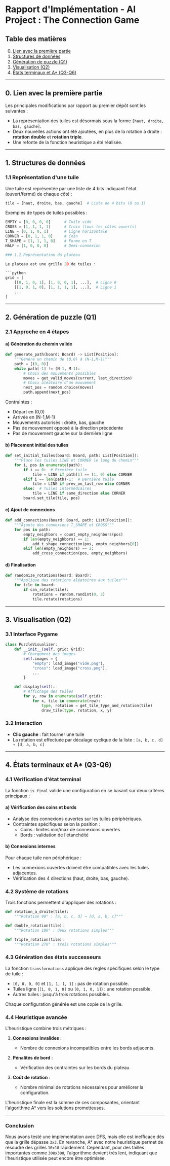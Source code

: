 # Rapport d'Implémentation - AI Project : The Connection Game

## Table des matières

0. [Lien avec la première partie](#0-lien-avec-la-première-partie)
1. [Structures de données](#1-structures-de-données)
2. [Génération de puzzle (Q1)](#2-génération-de-puzzle-q1)
3. [Visualisation (Q2)](#3-visualisation-q2)
4. [États terminaux et A\* (Q3-Q6)](#4-états-terminaux-et-a-q3-q6)

---

## 0. Lien avec la première partie

Les principales modifications par rapport au premier dépôt sont les suivantes :

- La représentation des tuiles est désormais sous la forme `[haut, droite, bas, gauche]`.
- Deux nouvelles actions ont été ajoutées, en plus de la rotation à droite : **rotation double** et **rotation triple**.
- Une refonte de la fonction heuristique a été réalisée.

---

## 1. Structures de données

### 1.1 Représentation d'une tuile

Une tuile est représentée par une liste de 4 bits indiquant l'état (ouvert/fermé) de chaque côté :

```python
tile = [haut, droite, bas, gauche]  # Liste de 4 bits (0 ou 1)
```

Exemples de types de tuiles possibles :

````python
EMPTY = [0, 0, 0, 0]      # Tuile vide
CROSS = [1, 1, 1, 1]      # Croix (tous les côtés ouverts)
LINE = [0, 1, 0, 1]       # Ligne horizontale
CORNER = [0, 1, 1, 0]     # Coin
T_SHAPE = [1, 1, 1, 0]    # Forme en T
HALF = [1, 0, 0, 0]       # Demi-connexion

### 1.2 Représentation du plateau

Le plateau est une grille 2D de tuiles :

```python
grid = [
    [[0, 1, 0, 1], [1, 0, 0, 1], ...],  # Ligne 0
    [[1, 0, 1, 0], [1, 1, 1, 1], ...],  # Ligne 1
    ...
]
````

---

## 2. Génération de puzzle (Q1)

### 2.1 Approche en 4 étapes

#### a) Génération du chemin valide

```python
def generate_path(board: Board) -> List[Position]:
    """Génère un chemin de (0,0) à (N-1,M-1)"""
    path = [(0, 0)]
    while path[-1] != (N-1, M-1):
        # Choix des mouvements possibles
        moves = get_valid_moves(current, last_direction)
        # Choix aléatoire d'un mouvement
        next_pos = random.choice(moves)
        path.append(next_pos)
```

Contraintes :

- Départ en (0,0)
- Arrivée en (N-1,M-1)
- Mouvements autorisés : droite, bas, gauche
- Pas de mouvement opposé à la direction précédente
- Pas de mouvement gauche sur la dernière ligne

#### b) Placement initial des tuiles

```python
def set_initial_tuiles(board: Board, path: List[Position]):
    """Place les tuiles LINE et CORNER le long du chemin"""
    for i, pos in enumerate(path):
        if i == 0:  # Première tuile
            tile = LINE if path[1] == (1, 0) else CORNER
        elif i == len(path)-1:  # Dernière tuile
            tile = LINE if prev_on_last_row else CORNER
        else:  # Tuiles intermédiaires
            tile = LINE if same_direction else CORNER
        board.set_tile(tile, pos)
```

#### c) Ajout de connexions

```python
def add_connections(board: Board, path: List[Position]):
    """Ajoute des connexions T_SHAPE et CROSS"""
    for pos in path:
        empty_neighbors = count_empty_neighbors(pos)
        if len(empty_neighbors) == 1:
            add_t_shape_connection(pos, empty_neighbors[0])
        elif len(empty_neighbors) == 2:
            add_cross_connection(pos, empty_neighbors)
```

#### d) Finalisation

```python
def randomize_rotations(board: Board):
    """Applique des rotations aléatoires aux tuiles"""
    for tile in board:
        if can_rotate(tile):
            rotations = random.randint(0, 3)
            tile.rotate(rotations)
```

---

## 3. Visualisation (Q2)

### 3.1 Interface Pygame

```python
class PuzzleVisualizer:
    def __init__(self, grid: Grid):
        # Chargement des images
        self.images = {
            "empty": load_image("vide.png"),
            "cross": load_image("cross.png"),
            ...
        }

    def display(self):
        # Affichage des tuiles
        for y, row in enumerate(self.grid):
            for x, tile in enumerate(row):
                type, rotation = get_tile_type_and_rotation(tile)
                draw_tile(type, rotation, x, y)
```

### 3.2 Interaction

- **Clic gauche** : fait tourner une tuile
- La rotation est effectuée par décalage cyclique de la liste : `[a, b, c, d] → [d, a, b, c]`

---

## 4. États terminaux et A\* (Q3-Q6)

### 4.1 Vérification d'état terminal

La fonction `is_final` valide une configuration en se basant sur deux critères principaux :

#### a) Vérification des coins et bords

- Analyse des connexions ouvertes sur les tuiles périphériques.
- Contraintes spécifiques selon la position :
  - Coins : limites min/max de connexions ouvertes
  - Bords : validation de l'étanchéité

#### b) Connexions internes

Pour chaque tuile non périphérique :

- Les connexions ouvertes doivent être compatibles avec les tuiles adjacentes.
- Vérification des 4 directions (haut, droite, bas, gauche).

### 4.2 Système de rotations

Trois fonctions permettent d'appliquer des rotations :

```python
def rotation_a_droite(tile):
    """Rotation 90° : [a, b, c, d] → [d, a, b, c]"""

def double_rotation(tile):
    """Rotation 180° : deux rotations simples"""

def triple_rotation(tile):
    """Rotation 270° : trois rotations simples"""
```

### 4.3 Génération des états successeurs

La fonction `transformations` applique des règles spécifiques selon le type de tuile :

- `[0, 0, 0, 0]` et `[1, 1, 1, 1]` : pas de rotation possible.
- Tuiles ligne (`[1, 0, 1, 0]` ou `[0, 1, 0, 1]`) : une rotation possible.
- Autres tuiles : jusqu'à trois rotations possibles.

Chaque configuration générée est une copie de la grille.

### 4.4 Heuristique avancée

L'heuristique combine trois métriques :

1. **Connexions invalides** :

   - Nombre de connexions incompatibles entre les bords adjacents.

2. **Pénalités de bord** :

   - Vérification des contraintes sur les bords du plateau.

3. **Coût de rotation** :
   - Nombre minimal de rotations nécessaires pour améliorer la configuration.

L'heuristique finale est la somme de ces composantes, orientant l'algorithme A\* vers les solutions prometteuses.

---

### Conclusion

Nous avons testé une implémentation avec DFS, mais elle est inefficace dès que la grille dépasse `3x3`. En revanche, A\* avec notre heuristique permet de résoudre des grilles `10x10` rapidement. Cependant, pour des tailles importantes comme `300x300`, l'algorithme devient très lent, indiquant que l'heuristique utilisée peut encore être optimisée.
